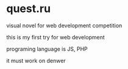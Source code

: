 # quest.ru
visual novel for web development competition

this is my first try for web development

programing language is JS, PHP

it must work on denwer


